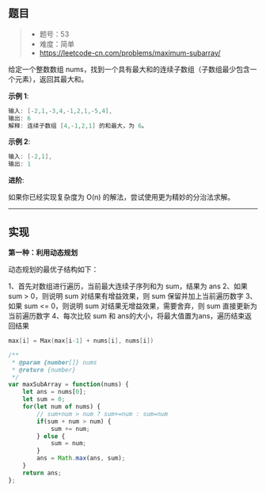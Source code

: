 ## 题目

> - 题号：53
> - 难度：简单
> - https://leetcode-cn.com/problems/maximum-subarray/

给定一个整数数组 nums，找到一个具有最大和的连续子数组（子数组最少包含一个元素），返回其最大和。

<b>示例 1</b>:

```c
输入: [-2,1,-3,4,-1,2,1,-5,4],
输出: 6
解释: 连续子数组 [4,-1,2,1] 的和最大，为 6。
```

<b>示例 2</b>:
```c
输入: [-2,1],
输出: 1
```

<b>进阶</b>:

如果你已经实现复杂度为 O(n) 的解法，尝试使用更为精妙的分治法求解。

---
## 实现

<b>第一种：利用动态规划</b>

动态规划的最优子结构如下：

1、首先对数组进行遍历，当前最大连续子序列和为 sum，结果为 ans
2、如果 sum > 0，则说明 sum 对结果有增益效果，则 sum 保留并加上当前遍历数字
3、如果 sum <= 0，则说明 sum 对结果无增益效果，需要舍弃，则 sum 直接更新为当前遍历数字
4、每次比较 sum 和 ans的大小，将最大值置为ans，遍历结束返回结果

```c
max[i] = Max(max[i-1] + nums[i], nums[i])
```

```javascript
/**
 * @param {number[]} nums
 * @return {number}
 */
var maxSubArray = function(nums) {
    let ans = nums[0];
    let sum = 0;
    for(let num of nums) {
        // sum+num > num ? sum+=num : sum=num
        if(sum + num > num) {
            sum += num;
        } else {
            sum = num;
        }
        ans = Math.max(ans, sum);
    }
    return ans;
};
```

